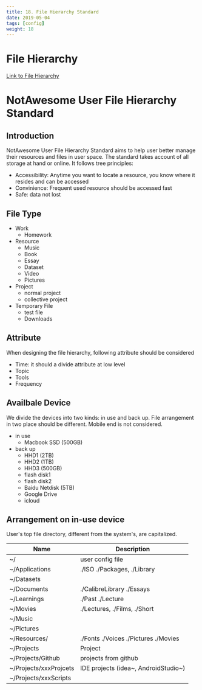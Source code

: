 ```yaml
---
title: 18. File Hierarchy Standard
date: 2019-05-04
tags: [config]
weight: 18
---
```


# File Hierarchy

[Link to File Hierarchy](https://www.freedesktop.org/software/systemd/man/file-hierarchy.html)

# NotAwesome User File Hierarchy Standard

## Introduction

NotAwesome User File Hierarchy Standard aims to help user better manage their resources and files in user space. The standard takes account of all storage at hand or online. It follows tree principles:

- Accessibility: Anytime you want to locate a resource, you know where it resides and can be accessed
- Convinience: Frequent used resource should be accessed fast
- Safe: data not lost

<!--more-->

## File Type

- Work
  - Homework
- Resource
  - Music
  - Book
  - Essay
  - Dataset
  - Video
  - Pictures
- Project
  - normal project
  - collective project
- Temporary File
  - test file
  - Downloads

## Attribute

When designing the file hierarchy, following attribute should be considered

- Time: it should a divide attribute at low level
- Topic
- Tools
- Frequency

## Availbale Device

We divide the devices into two kinds: in use and back up. File arrangement in two place should be different. Mobile end is not considered.

- in use
  - Macbook SSD (500GB)
- back up
  - HHD1 (2TB)
  - HHD2 (1TB)
  - HHD3 (500GB)
  - flash disk1
  - flash disk2
  - Baidu Netdisk (5TB)
  - Google Drive
  - icloud

## Arrangement on in-use device

User's top file directory, different from the system's, are capitalized.

| Name                   | Description                          |
| ---------------------- | ------------------------------------ |
| ~/                     | user config file                     |
| ~/Applications         | ./ISO ./Packages, ./Library          |
| ~/Datasets             |                                      |
| ~/Documents            | ./CalibreLibrary ./Essays            |
| ~/Learnings            | ./Past ./Lecture                     |
| ~/Movies               | ./Lectures, ./Films, ./Short         |
| ~/Music                |                                      |
| ~/Pictures             |                                      |
| ~/Resources/           | ./Fonts ./Voices ./Pictures ./Movies |
| ~/Projects             | Project                              |
| ~/Projects/Github      | projects from github                 |
| ~/Projects/xxxProjcets | IDE projects (idea~, AndroidStudio~) |
| ~/Projects/xxxScripts  |                                      |
